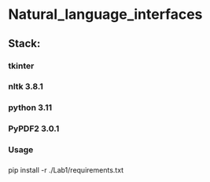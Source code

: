 # Natural_language_interfaces
## Stack:
### tkinter
### nltk 3.8.1
### python 3.11
### PyPDF2 3.0.1
### Usage
### 
  pip install -r ./Lab1/requirements.txt

